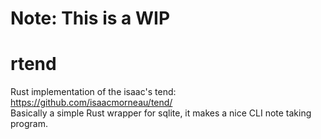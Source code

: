 # Note: This is a WIP

# rtend
Rust implementation of the isaac's tend: https://github.com/isaacmorneau/tend/<br/>
Basically a simple Rust wrapper for sqlite, it makes a nice CLI note taking program.
